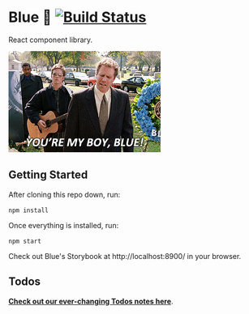 # Blue 🔷 [![Build Status](https://travis-ci.com/helpscout/blue.svg?token=mizbXyxLU95YeKzixKT2&branch=master)](https://travis-ci.com/helpscout/blue)

React component library.

![You're my boy, Blue!](./yourmyboyblue.gif)


## Getting Started

After cloning this repo down, run:

```
npm install
```

Once everything is installed, run:

```
npm start
```

Check out Blue's Storybook at http://localhost:8900/ in your browser.


## Todos

**[Check out our ever-changing Todos notes here](./todos)**.
